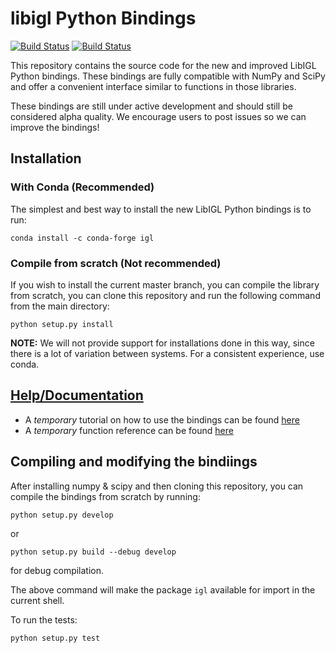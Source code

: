 # libigl Python Bindings
[![Build Status](https://travis-ci.com/libigl/libigl-python-bindings.svg?branch=master)](https://travis-ci.com/libigl/libigl-python-bindings)
[![Build Status](https://dev.azure.com/libigl/Libigl/_apis/build/status/libigl.libigl-python-bindings?branchName=master)](https://dev.azure.com/libigl/Libigl/_build/latest?definitionId=1&branchName=master)

This repository contains the source code for the new and improved LibIGL Python bindings. These bindings are fully compatible with NumPy and SciPy and offer a convenient interface similar to functions in those libraries.

These bindings are still under active development and should still be considered alpha quality. We encourage users to post issues so we can improve the bindings!

## Installation

### With Conda (Recommended)
The simplest and best way to install the new LibIGL Python bindings is to run:
```
conda install -c conda-forge igl
```

### Compile from scratch (Not recommended)
If you wish to install the current master branch, you can compile the library from scratch, you can clone this repository and run the following command from the main directory:
```
python setup.py install
```

**NOTE:** We will not provide support for installations done in this way, since there is a lot of variation between systems. For a consistent experience, use conda.

## [Help/Documentation](https://libigl.github.io/libigl-python-bindings/)
* A *temporary* tutorial on how to use the bindings can be found [here](https://libigl.github.io/libigl-python-bindings/tutorials/)
* A *temporary* function reference can be found [here](https://libigl.github.io/libigl-python-bindings/igl_docs/)

## Compiling and modifying the bindiings
After installing numpy & scipy and then cloning this repository, you can compile the bindings from scratch by running:

```
python setup.py develop
```
or
```
python setup.py build --debug develop
```
for debug compilation.

The above command will make the package `igl` available for import in the current shell.

To run the tests:
```
python setup.py test
```


